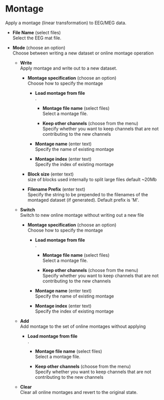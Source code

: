 # Montage  
Apply a montage (linear transformation) to EEG/MEG data.

* **File Name** (select files)  
Select the EEG mat file.

* **Mode** (choose an option)  
Choose between writing a new dataset or online montage operation

    * **Write**   
    Apply montage and write out to a new dataset.

        * **Montage specification** (choose an option)  
        Choose how to specify the montage

            * **Load montage from file**   
            .

                * **Montage file name** (select files)  
                Select a montage file.

                * **Keep other channels** (choose from the menu)  
                Specify whether you want to keep channels that are not contributing to the new channels

            * **Montage name** (enter text)  
            Specify the name of existing montage

            * **Montage index** (enter text)  
            Specify the index of existing montage

        * **Block size** (enter text)  
        size of blocks used internally to split large files default ~20Mb

        * **Filename Prefix** (enter text)  
        Specify the string to be prepended to the filenames of the montaged 
        dataset (if generated). Default prefix is 'M'.

    * **Switch**   
    Switch to new online montage without writing out a new file

        * **Montage specification** (choose an option)  
        Choose how to specify the montage

            * **Load montage from file**   
            .

                * **Montage file name** (select files)  
                Select a montage file.

                * **Keep other channels** (choose from the menu)  
                Specify whether you want to keep channels that are not contributing to the new channels

            * **Montage name** (enter text)  
            Specify the name of existing montage

            * **Montage index** (enter text)  
            Specify the index of existing montage

    * **Add**   
    Add montage to the set of online montages without applying

        * **Load montage from file**   
        .

            * **Montage file name** (select files)  
            Select a montage file.

            * **Keep other channels** (choose from the menu)  
            Specify whether you want to keep channels that are not contributing to the new channels

    * **Clear**   
    Clear all online montages and revert to the original state.
